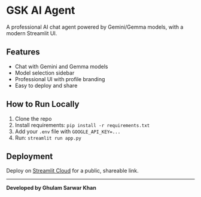 # GSK AI Agent

A professional AI chat agent powered by Gemini/Gemma models, with a modern Streamlit UI.

## Features
- Chat with Gemini and Gemma models
- Model selection sidebar
- Professional UI with profile branding
- Easy to deploy and share

## How to Run Locally
1. Clone the repo
2. Install requirements: `pip install -r requirements.txt`
3. Add your `.env` file with `GOOGLE_API_KEY=...`
4. Run: `streamlit run app.py`

## Deployment
Deploy on [Streamlit Cloud](https://streamlit.io/cloud) for a public, shareable link.

---

**Developed by Ghulam Sarwar Khan**

